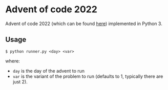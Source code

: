 # Advent of code 2022

Advent of code 2022 (which can be found [here](https://adventofcode.com/2022)) implemented in Python 3.

## Usage

```
$ python runner.py <day> <var>
```

where:
- `day` is the day of the advent to run
- `var` is the variant of the problem to run (defaults to 1, typically there are just 2).